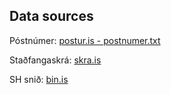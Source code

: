 Data sources
---
Póstnúmer: [postur.is - postnumer.txt](https://www.postur.is/gogn/Gotuskra/postnumer.txt)

Staðfangaskrá: [skra.is](https://skra.is/gogn/grunngogn-til-nidurhals/stadfangaskra/)

SH snið: [bin.is](https://bin.arnastofnun.is/gogn/)

